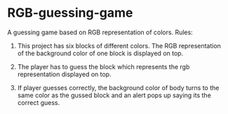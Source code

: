 # RGB-guessing-game
A guessing game based on RGB representation of colors.
Rules:

1. This project has six blocks of different colors. The RGB representation of the background color of one block is displayed on top.

2. The player has to guess the block which represents the rgb representation displayed on top.

3. If player guesses correctly, the background color of body turns to the same color as the gussed block and an alert pops up saying its the correct guess.
